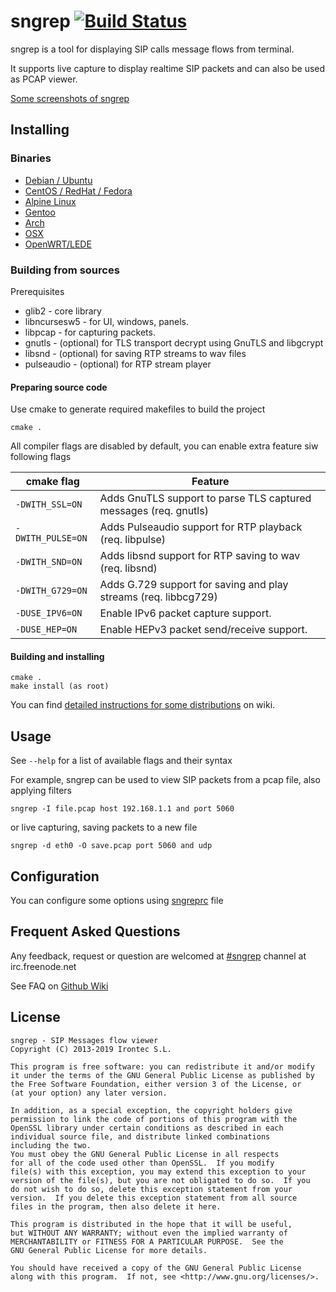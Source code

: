 # sngrep [![Build Status](https://travis-ci.org/irontec/sngrep.svg)](https://travis-ci.org/irontec/sngrep)

sngrep is a tool for displaying SIP calls message flows from terminal.

It supports live capture to display realtime SIP packets and can also be used
as PCAP viewer.

[Some screenshots of sngrep](https://github.com/irontec/sngrep/wiki/Screenshots)

## Installing

### Binaries
* [Debian / Ubuntu](https://github.com/irontec/sngrep/wiki/Installing-Binaries#debian--ubuntu)
* [CentOS / RedHat / Fedora](https://github.com/irontec/sngrep/wiki/Installing-Binaries#centos--fedora--rhel)
* [Alpine Linux](https://github.com/irontec/sngrep/wiki/Installing-Binaries#alpine-linux)
* [Gentoo](https://github.com/irontec/sngrep/wiki/Installing-Binaries#gentoo)
* [Arch](https://github.com/irontec/sngrep/wiki/Installing-Binaries#arch)
* [OSX](https://github.com/irontec/sngrep/wiki/Installing-Binaries#osx)
* [OpenWRT/LEDE](https://github.com/irontec/sngrep/wiki/Installing-Binaries#openwrtlede)

### Building from sources
Prerequisites

 - glib2 - core library
 - libncursesw5 - for UI, windows, panels.
 - libpcap - for capturing packets.
 - gnutls - (optional) for TLS transport decrypt using GnuTLS and libgcrypt
 - libsnd - (optional) for saving RTP streams to wav files
 - pulseaudio - (optional) for RTP stream player

#### Preparing source code

Use cmake to generate required makefiles to build the project

    cmake .

All compiler flags are disabled by default, you can enable extra feature siw following flags

| cmake flag | Feature |
| ------------- | ------------- |
| `-DWITH_SSL=ON`    | Adds GnuTLS support to parse TLS captured messages (req. gnutls)  |
| `-DWITH_PULSE=ON`   | Adds Pulseaudio support for RTP playback (req. libpulse) |
| `-DWITH_SND=ON`   | Adds libsnd support for RTP saving to wav (req. libsnd) |
| `-DWITH_G729=ON`   | Adds G.729 support for saving and play streams (req. libbcg729) |
| `-DUSE_IPV6=ON`   | Enable IPv6 packet capture support. |
| `-DUSE_HEP=ON`   | Enable HEPv3 packet send/receive support. |


#### Building and installing

	cmake .
	make install (as root)

You can find [detailed instructions for some distributions](https://github.com/irontec/sngrep/wiki/Building) on wiki.

## Usage

See `--help` for a list of available flags and their syntax

For example, sngrep can be used to view SIP packets from a pcap file, also applying filters

    sngrep -I file.pcap host 192.168.1.1 and port 5060

or live capturing, saving packets to a new file

	sngrep -d eth0 -O save.pcap port 5060 and udp


## Configuration

You can configure some options using [sngreprc](https://github.com/irontec/sngrep/wiki/Configuration) file

## Frequent Asked Questions
Any feedback, request or question are welcomed at [#sngrep](https://webchat.freenode.net/?channels=sngrep) channel at irc.freenode.net

See FAQ on [Github Wiki](https://github.com/irontec/sngrep/wiki#frequent-asked-questions)

## License
    sngrep - SIP Messages flow viewer
    Copyright (C) 2013-2019 Irontec S.L.

    This program is free software: you can redistribute it and/or modify
    it under the terms of the GNU General Public License as published by
    the Free Software Foundation, either version 3 of the License, or
    (at your option) any later version.

    In addition, as a special exception, the copyright holders give
    permission to link the code of portions of this program with the
    OpenSSL library under certain conditions as described in each
    individual source file, and distribute linked combinations
    including the two.
    You must obey the GNU General Public License in all respects
    for all of the code used other than OpenSSL.  If you modify
    file(s) with this exception, you may extend this exception to your
    version of the file(s), but you are not obligated to do so.  If you
    do not wish to do so, delete this exception statement from your
    version.  If you delete this exception statement from all source
    files in the program, then also delete it here.

    This program is distributed in the hope that it will be useful,
    but WITHOUT ANY WARRANTY; without even the implied warranty of
    MERCHANTABILITY or FITNESS FOR A PARTICULAR PURPOSE.  See the
    GNU General Public License for more details.

    You should have received a copy of the GNU General Public License
    along with this program.  If not, see <http://www.gnu.org/licenses/>.

